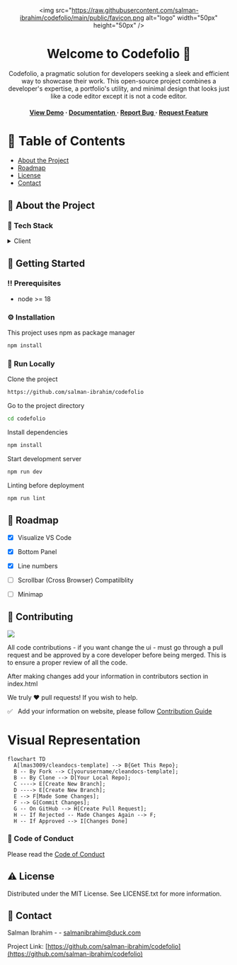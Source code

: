 <div align='center'>

<img src="https://raw.githubusercontent.com/salman-ibrahim/codefolio/main/public/favicon.png alt="logo" width="50px" height="50px" />

<h1>Welcome to Codefolio 👋</h1>
<p>Codefolio, a pragmatic solution for developers seeking a sleek and efficient way to showcase their work. This open-source project combines a developer's expertise, a portfolio's utility, and minimal design that looks just like a code editor except it is not a code editor.</p>

<h4> <a href=https://salman-ibrahim.github.io/codefolio>View Demo</a> <span> · </span> <a href="https://github.com/salman-ibrahim/codefolio/blob/master/README.md"> Documentation </a> <span> · </span> <a href="https://github.com/salman-ibrahim/codefolio/issues"> Report Bug </a> <span> · </span> <a href="https://github.com/salman-ibrahim/codefolio/issues"> Request Feature </a> </h4>


</div>

# :notebook_with_decorative_cover: Table of Contents

- [About the Project](#star2-about-the-project)
- [Roadmap](#compass-roadmap)
- [License](#warning-license)
- [Contact](#handshake-contact)


## :star2: About the Project
### :space_invader: Tech Stack
<details> <summary>Client</summary> <ul>
<li><a href="">Typescript</a></li>
<li><a href="">React</a></li>
<li><a href="">Vite</a></li>
</ul> </details>

## :toolbox: Getting Started

### :bangbang: Prerequisites

- node >= 18


### :gear: Installation

This project uses npm as package manager
```bash
npm install
```


### :running: Run Locally

Clone the project

```bash
https://github.com/salman-ibrahim/codefolio
```
Go to the project directory
```bash
cd codefolio
```
Install dependencies
```bash
npm install
```
Start development server
```bash
npm run dev
```
Linting before deployment
```bash
npm run lint
```


## :compass: Roadmap

* [x] Visualize VS Code
* [x] Bottom Panel
* [x] Line numbers
* [ ] Scrollbar (Cross Browser) Compatilblity
* [ ] Minimap


## :wave: Contributing

<a href="https://github.com/salman-ibrahim/codefolio/graphs/contributors"> <img src="https://contrib.rocks/image?repo=Louis3797/awesome-readme-template" /> </a>

All code contributions - if you want change the ui -  must go through a pull request and be approved by a core developer before being merged. This is to ensure a proper review of all the code.

After making changes add your information in contributors section in index.html

We truly ❤️ pull requests! If you wish to help.

✅  &nbsp; Add your information on website, please follow [Contribution Guide](https://github.com/salman-ibrahim/codefolio/blob/main/CONTRIBUTING.md)

# Visual Representation
```mermaid
flowchart TD
  A[lmas3009/cleandocs-template] --> B{Get This Repo};
  B -- By Fork --> C[yourusername/cleandocs-template];
  B -- By Clone --> D[Your Local Repo];
  C ----> E[Create New Branch];
  D ----> E[Create New Branch];
  E --> F[Made Some Changes];
  F --> G[Commit Changes];
  G -- On GitHub --> H[Create Pull Request];
  H -- If Rejected -- Made Changes Again --> F;
  H -- If Approved --> I[Changes Done]
```

### :scroll: Code of Conduct

Please read the [Code of Conduct](https://github.com/salman-ibrahim/codefolio/blob/master/CODE_OF_CONDUCT.md)

## :warning: License

Distributed under the MIT License. See LICENSE.txt for more information.

## :handshake: Contact

Salman Ibrahim - - salmanibrahim@duck.com

Project Link: [https://github.com/salman-ibrahim/codefolio](https://github.com/salman-ibrahim/codefolio)
